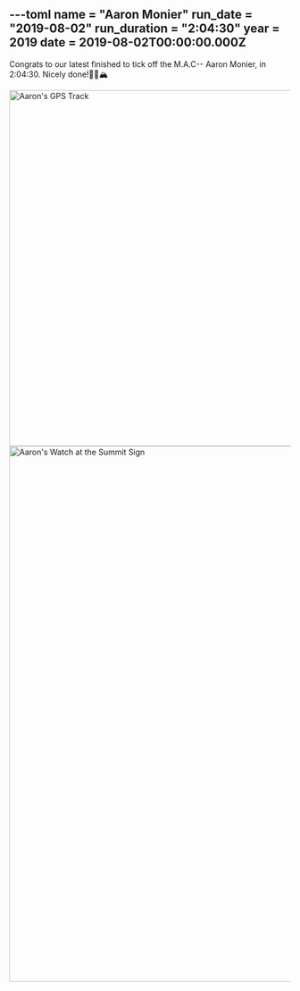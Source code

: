 ---toml
name = "Aaron Monier"
run_date = "2019-08-02"
run_duration = "2:04:30"
year = 2019
date = 2019-08-02T00:00:00.000Z
---

<p>Congrats to our latest finished to tick off the M.A.C-- Aaron Monier, in 2:04:30. Nicely done!🏃‍♂️🏔</p>
<img src="/images/uploads/monier-2019-strava.jpg" alt="Aaron's GPS Track" width="638" height="638" class="img-fluid">
<img src="/images/uploads/monier-2019.jpg" alt="Aaron's Watch at the Summit Sign" width="1280" height="960" class="img-fluid">


